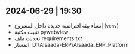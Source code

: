 ## 2024-06-29 | 19:30
- إنشاء بيئة افتراضية جديدة داخل المشروع (`venv`)
- تثبيت مكتبة pywebview
- تحديث ملف requirements.txt
- المسار: D:\Alsaada-ERP\Alsaada_ERP_Platform
